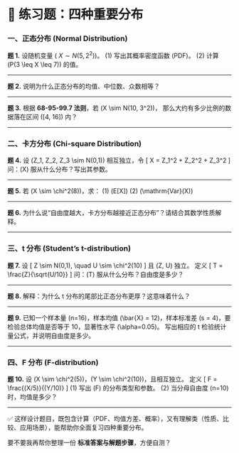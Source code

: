 
# 📘 练习题：四种重要分布

### **一、正态分布 (Normal Distribution)**

**题 1.**
设随机变量 ( $X \sim N(5, 2^2)$)。
(1) 写出其概率密度函数 (PDF)。
(2) 计算 (P(3 \leq X \leq 7)) 的值。

---

**题 2.**
说明为什么正态分布的均值、中位数、众数相等？

---

**题 3.**
根据 **68-95-99.7 法则**，若 (X \sim N(10, 3^2))，
那么大约有多少比例的数据落在区间 ([4, 16]) 内？

---

### **二、卡方分布 (Chi-square Distribution)**

**题 4.**
设 (Z_1, Z_2, Z_3 \sim N(0,1)) 相互独立，令
[
X = Z_1^2 + Z_2^2 + Z_3^2
]
问：(X) 服从什么分布？写出其参数。

---

**题 5.**
若 (X \sim \chi^2(8))，求：
(1) (E[X])
(2) (\mathrm{Var}(X))

---

**题 6.**
为什么说“自由度越大，卡方分布越接近正态分布”？请结合其数学性质解释。

---

### **三、t 分布 (Student’s t-distribution)**

**题 7.**
设
[
Z \sim N(0,1), \quad U \sim \chi^2(10)
]
且 (Z, U) 独立。
定义
[
T = \frac{Z}{\sqrt{U/10}}
]
问：(T) 服从什么分布？自由度是多少？

---

**题 8.**
解释：为什么 t 分布的尾部比正态分布更厚？这意味着什么？

---

**题 9.**
已知一个样本量 (n=16)，样本均值 (\bar{X} = 12)，样本标准差 (s = 4)，要检验总体均值是否等于 10，显著性水平 (\alpha=0.05)。
写出相应的 t 检验统计量公式，并说明自由度是多少。

---

### **四、F 分布 (F-distribution)**

**题 10.**
设 (X \sim \chi^2(5))，(Y \sim \chi^2(10))，且相互独立。
定义
[
F = \frac{(X/5)}{(Y/10)}
]
(1) 写出 (F) 的分布类型和参数。
(2) 当分母自由度 (n=10) 时，均值是多少？

---

✅ 这样设计题目，既包含计算（PDF、均值方差、概率），又有理解类（性质、比较、应用场景），能帮助你全面复习四种重要分布。

要不要我再帮你整理一份 **标准答案与解题步骤**，方便自测？
